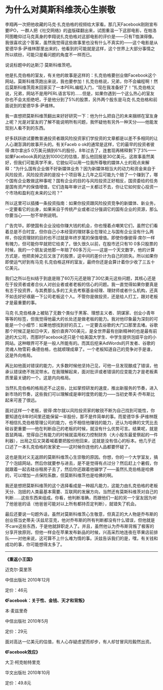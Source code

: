 # 为什么对莫斯科维茨心生崇敬 #

李翔再一次把他收藏的马克·扎克伯格的视频给大家看。那几天Facebook刚刚宣布要IPO，一群人把《社交网络》的盗版碟翻出来，试图重温一下这部电影，在帕洛阿图瞻仰过马克真身的李翔说扎克伯格对这部电影的评价是——只有T恤演得像。我很喜欢这个答案，虽然我觉得这些故事里也没有什么不真实的——这个电影是从爱德华多·萨维林那里出来的，他看到的可能就是这样，这个世界上大部分事情之所以缤纷，可能只是看问题的角度不一样而已。

说说标题中的达斯汀·莫斯科维茨吧。

他是扎克伯格的室友，有关他的故事是这样的：扎克伯格要创业做Facebook这个网站，莫斯科维茨跑出来说，我也要参加！扎克伯格说，兄弟，你不会编程啊！然后莫斯科维茨周末回家买了一本PERL编程入门，“现在我准备好了！”扎克伯格又说，兄弟，网站不是用PERL语言写的……但是，如果你遇到一个这么热心的室友你也不会太拒绝吧，于是他分到了5%的股票，另外两个股东是马克·扎克伯格和前面说到的爱德华多·萨维林。

我一直想把莫斯科维茨翻出来好好研究一下：他为什么把自己的未来捆绑在室友身上呢？光是对室友的了解不能说明所有问题，我怀疑他有另外一种天分——他能发现别人看不到的东西。

好多跃跃欲试要教普通投资者跟风险投资家们学投资的文章都是以差不多相同的让人心潮澎湃的故事开头的。有关Faceb o ok的通常是这样，它的最早的投资者彼得·席尔拿出5 0万美元搞到6%的股份，8年过去了，连套现再稀释剩下了3%——如果Facebook真的达到1000亿的估值，那么他回报是30亿美元。这故事虽然美好，但我们可能真学不来，它貌似可以用一位我所尊敬的媒体人士的观点来解释：“为什么国有企业做不好新媒体业务？因为新媒体相当大的动力和资金来自于风险投资，风险投资讲的是投十个项目等上几年之后可能九个赔了一个赚到了，哪个国有企业敢做这种事呢？国有企业的目的与风险投资正好相反，国资委给的任务是国有资产的保值增值，它们连每年审计这一关都过不去，你让它如何安心投资一个市场和盈利在未来的公司？”

所以这里可以插播一条投资指南：如果你投资跟风险投资竞争的新媒体、新业务，一定要看它的出身，如果来自于传统产业或者过分强调它的国有企业的资源，那么你要当心——恕不举例说明。

广告完毕。即使国有企业没给你赚大钱的机会，你也慢着点嘲笑它们，虽然它们看着总是不合时宜，但你自己小本经营的理财事业在理论上与国有企业没有什么两样，你投资理财的目的也不过就是年终岁尾的保值增值。即使你像彼得·席尔一样有魄力，但可能你早就把它给卖了。很久很久以前，在股市还只有10 0多只股票的时候，我的一个朋友说他那一年赔了60多万元——这是一个天文数字，他的计算方式是，他把卖掉之后又涨了的股票，这中间的差价计为自己的损失。所以如果你即使运气好到有马克·扎克伯格这样的室友，最终你还是会算计着你少收了三五十亿美元。

我们之所以在纠结于到底是赔了60万元还是赔了30亿美元这些问题，其核心还是在于投资者或者合伙人对创业者或者老板的信心的问题。我一直觉得如果你要真是有志于投资界，与其费那么多的工夫去考察基金经理、理财师或者什么机构，还真不如去好好琢磨一下公司老板这个人。不管你是做投资，还是给人打工，跟对老板才是最重要的事。

马克·扎克伯格身上被贴了无数个类似于黑客、理想主义者、阴谋家、创业小青年等等的标签，但我觉得他最大的长处还是做老板的能力。我对他印象最为深刻的可能是一个小细节：如果他想找到好的员工，一定要去谷歌的大门口那里去堵。谷歌那个时候正是如日中天，股价直奔700美元，是全世界最有创新精神的也是最有前途的大公司，而那时Facebook还只是个给美国大学生、中学生提供泡妞平台的小网站。这种眼界可不是一般人所能有的。而其后挖来AdWords的开发者、谷歌的灵魂人物雪莉·桑德伯格，也就顺理成章了。一个老板知道自己的竞争对手是谁，这是外向格局。

再比如他面对错误的能力，大多数时候他坚持己见，可他一旦发现酿成了错误，他承认错误绝不拖泥带水。在我理解起来，面对批评或者错误的应变能力才是老板素质里最关键的一个。这是内向格局。

当然扎克伯格的格局还不止这些，比如掌控研发的速度，推出新服务的节奏，进入新市场的节奏，这些我们可以理解成是审时度势的能力——当初史蒂夫·乔布斯比起来可差了很远。

面对这样一个老板，彼得·席尔就以风险投资家的敏锐不断为自己找到可能性，你要知道在8年时间里还能保留一半股份，那不是件简单的事。而爱德华多·萨维林既不相信扎克伯格管理公司的能力，也不相信他赚钱的能力，还认为哈佛的文凭比去硅谷更重要——他在判断自己的老板的时候，就没有什么优势可言。结果呢，就是首鼠两端，觉得自己有能力的时候就滥用权力控制财务（大小股东最爱祭起的一件利器），出局之后又哭着喊着要把股份抢回来，这就是没有信心的标本。他几乎还口述了一本扎克伯格的发家史——这时候你连他的人品都要怀疑了。

这也是我对义无返顾的莫斯科维茨心生崇敬的原因。你想，你的一个大学室友，搞了个泡妞网站，然后你就要参与进去，是不是觉得有点过分？然后赶上个暑假，你就跟着一起去硅谷租房子去了，然后你还跟着他辍学了——虽然扎克伯格是哈佛的，可以增加一点保险系数，但莫斯科维茨也是哈佛的啊。

我还是想把莫斯科维茨的这个选择看成是一种超凡能力，这能力由扎克伯格的老板天分、泡妞的人类最基本需要、互联网的发展方向，当然还有莫斯科维茨对自己的判断……这些东西来组成。你看，他判断准确，而跟他们一起的另一个室友因为听了他爸爸的话（他爸爸可能对以上所有都持否定判断），就错失了机会。

最后还要说一句题外话，虽然对莫斯科维茨心生敬意，但真正的大人物是乔布斯的创业搭当史蒂夫·沃兹尼亚克，他对乔布斯的所有判断都没有什么错误，但他就是不care这些东西，于是他就辞职走人了。并且，虽然他认为乔布斯背叛了极客的分享开放原则，但他一样会在苹果发布新品的时候，兴高采烈地连夜在苹果店前排队——对他来说，这可算不上什么难为情的事。沃兹告诉我们的是，嘿，有关钱和成功的事，你可能想得太多了。

----

**《重返小王国》**

迈克尔·莫里茨

中信出版社 2010年12月

定价：46元


**《Facebook：关于性、金钱、天才和背叛》**

本·麦兹里奇

中信出版社 2010年5月

定价：29元



面对高达一亿美元的估值，有人心存疑虑望而却步，有人却甘冒风险毅然出资。

**《Facebook效应》**

大卫·柯克帕特里克

华文出版社 2010年10月

定价：49.8元

 
